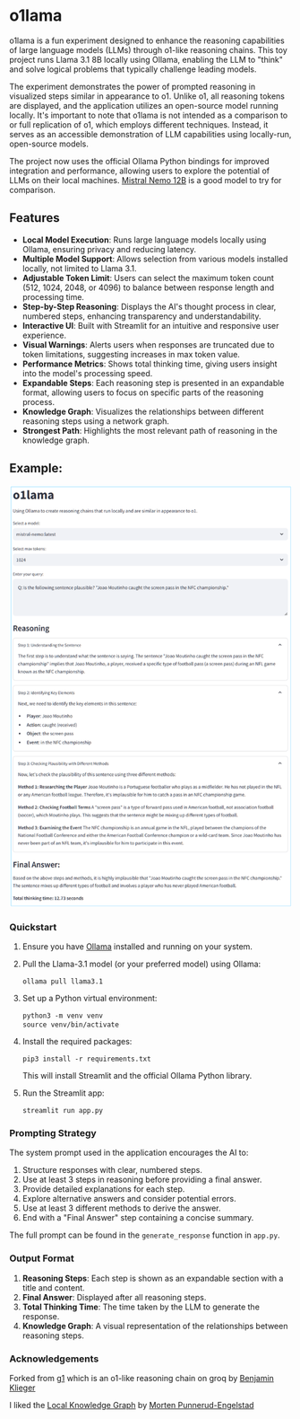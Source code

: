 # o1lama

o1lama is a fun experiment designed to enhance the reasoning capabilities of large language models (LLMs) through o1-like reasoning chains. This toy project runs Llama 3.1 8B locally using Ollama, enabling the LLM to "think" and solve logical problems that typically challenge leading models. 

The experiment demonstrates the power of prompted reasoning in visualized steps similar in appearance to o1. Unlike o1, all reasoning tokens are displayed, and the application utilizes an open-source model running locally. It's important to note that o1lama is not intended as a comparison to or full replication of o1, which employs different techniques. Instead, it serves as an accessible demonstration of LLM capabilities using locally-run, open-source models.

The project now uses the official Ollama Python bindings for improved integration and performance, allowing users to explore the potential of LLMs on their local machines. [Mistral Nemo 12B](https://ollama.com/library/mistral-nemo) is a good model to try for comparison.

## Features
- **Local Model Execution**: Runs large language models locally using Ollama, ensuring privacy and reducing latency.
- **Multiple Model Support**: Allows selection from various models installed locally, not limited to Llama 3.1.
- **Adjustable Token Limit**: Users can select the maximum token count (512, 1024, 2048, or 4096) to balance between response length and processing time.
- **Step-by-Step Reasoning**: Displays the AI's thought process in clear, numbered steps, enhancing transparency and understandability.
- **Interactive UI**: Built with Streamlit for an intuitive and responsive user experience.
- **Visual Warnings**: Alerts users when responses are truncated due to token limitations, suggesting increases in max token value.
- **Performance Metrics**: Shows total thinking time, giving users insight into the model's processing speed.
- **Expandable Steps**: Each reasoning step is presented in an expandable format, allowing users to focus on specific parts of the reasoning process.
- **Knowledge Graph**: Visualizes the relationships between different reasoning steps using a network graph.
- **Strongest Path**: Highlights the most relevant path of reasoning in the knowledge graph.


## Example:

![Example](screenshot.png)

### Quickstart

1. Ensure you have [Ollama](https://ollama.ai/) installed and running on your system.

2. Pull the Llama-3.1 model (or your preferred model) using Ollama:
   ```
   ollama pull llama3.1
   ```

3. Set up a Python virtual environment:
   ```
   python3 -m venv venv
   source venv/bin/activate
   ```

4. Install the required packages:
   ```
   pip3 install -r requirements.txt
   ```
   This will install Streamlit and the official Ollama Python library.

5. Run the Streamlit app:
   ```
   streamlit run app.py
   ```

### Prompting Strategy

The system prompt used in the application encourages the AI to:

1. Structure responses with clear, numbered steps.
2. Use at least 3 steps in reasoning before providing a final answer.
3. Provide detailed explanations for each step.
4. Explore alternative answers and consider potential errors.
5. Use at least 3 different methods to derive the answer.
6. End with a "Final Answer" step containing a concise summary.

The full prompt can be found in the `generate_response` function in `app.py`.

### Output Format

1. **Reasoning Steps**: Each step is shown as an expandable section with a title and content.
2. **Final Answer**: Displayed after all reasoning steps.
3. **Total Thinking Time**: The time taken by the LLM to generate the response.
4. **Knowledge Graph**: A visual representation of the relationships between reasoning steps.

### Acknowledgements

Forked from [g1](https://github.com/bklieger-groq/g1) which is an o1-like reasoning chain on groq by [Benjamin Klieger](https://github.com/bklieger-groq)

I liked the [Local Knowledge Graph](https://github.com/punnerud/Local_Knowledge_Graph) by [Morten Punnerud-Engelstad](https://github.com/punnerud)